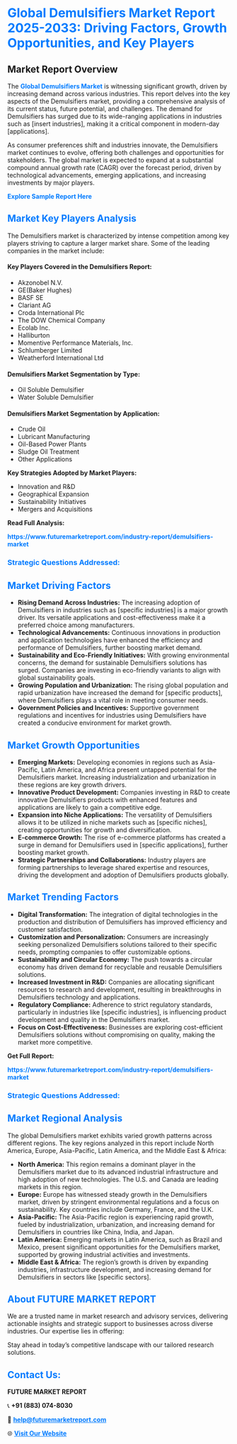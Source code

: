 <h1 style="color: #007BFF;">Global Demulsifiers Market Report 2025-2033: Driving Factors, Growth Opportunities, and Key Players</h1>

<section id="overview">
<h2>Market Report Overview</h2>
<p>The <a href="https://www.futuremarketreport.com/industry-report/demulsifiers-market" style="color: #007BFF; text-decoration: none;"><strong>Global Demulsifiers Market</strong></a> is witnessing significant growth, driven by increasing demand across various industries. This report delves into the key aspects of the Demulsifiers market, providing a comprehensive analysis of its current status, future potential, and challenges. The demand for Demulsifiers has surged due to its wide-ranging applications in industries such as [insert industries], making it a critical component in modern-day [applications].</p>
<p>As consumer preferences shift and industries innovate, the Demulsifiers market continues to evolve, offering both challenges and opportunities for stakeholders. The global market is expected to expand at a substantial compound annual growth rate (CAGR) over the forecast period, driven by technological advancements, emerging applications, and increasing investments by major players.</p>
</section>

<section id="overview">
<p><a href="https://www.futuremarketreport.com/request-sample/reportId=58557" style="color: #007BFF; text-decoration: none;"><strong>Explore Sample Report Here</strong></a></p>
</section>

<section id="key-players">
<h2 style="color: #007BFF;">Market Key Players Analysis</h2>
<p>The Demulsifiers market is characterized by intense competition among key players striving to capture a larger market share. Some of the leading companies in the market include:</p>
<h4>Key Players Covered in the Demulsifiers Report:</h4>
<ul><li>Akzonobel N.V.</li><li>GE(Baker Hughes)</li><li>BASF SE</li><li>Clariant AG</li><li>Croda International Plc</li><li>The DOW Chemical Company</li><li>Ecolab Inc.</li><li>Halliburton</li><li>Momentive Performance Materials, Inc.</li><li>Schlumberger Limited</li><li>Weatherford International Ltd</li></ul>
<h4>Demulsifiers Market Segmentation by Type:</h4>
<ul><li>Oil Soluble Demulsifier</li><li>Water Soluble Demulsifier</li></ul>

<h4>Demulsifiers Market Segmentation by Application:</h4>
<ul><li>Crude Oil</li><li>Lubricant Manufacturing</li><li>Oil-Based Power Plants</li><li>Sludge Oil Treatment</li><li>Other Applications</li></ul>
<p><strong>Key Strategies Adopted by Market Players:</strong></p>
<ul>
<li>Innovation and R&D</li>
<li>Geographical Expansion</li>
<li>Sustainability Initiatives</li>
<li>Mergers and Acquisitions</li>
</ul>
</section>

<section>
<p><strong>Read Full Analysis: </strong></p><a href="https://www.futuremarketreport.com/industry-report/demulsifiers-market" style="color: #007BFF; text-decoration: none;"><strong>https://www.futuremarketreport.com/industry-report/demulsifiers-market</strong></a>
<h3 style="color: #007BFF;">Strategic Questions Addressed:</h3>
</section>

<section id="driving-factors">
<h2 style="color: #007BFF;">Market Driving Factors</h2>
<ul>
<li><strong>Rising Demand Across Industries:</strong> The increasing adoption of Demulsifiers in industries such as [specific industries] is a major growth driver. Its versatile applications and cost-effectiveness make it a preferred choice among manufacturers.</li>
<li><strong>Technological Advancements:</strong> Continuous innovations in production and application technologies have enhanced the efficiency and performance of Demulsifiers, further boosting market demand.</li>
<li><strong>Sustainability and Eco-Friendly Initiatives:</strong> With growing environmental concerns, the demand for sustainable Demulsifiers solutions has surged. Companies are investing in eco-friendly variants to align with global sustainability goals.</li>
<li><strong>Growing Population and Urbanization:</strong> The rising global population and rapid urbanization have increased the demand for [specific products], where Demulsifiers plays a vital role in meeting consumer needs.</li>
<li><strong>Government Policies and Incentives:</strong> Supportive government regulations and incentives for industries using Demulsifiers have created a conducive environment for market growth.</li>
</ul>
</section>

<section id="growth-opportunities">
<h2 style="color: #007BFF;">Market Growth Opportunities</h2>
<ul>
<li><strong>Emerging Markets:</strong> Developing economies in regions such as Asia-Pacific, Latin America, and Africa present untapped potential for the Demulsifiers market. Increasing industrialization and urbanization in these regions are key growth drivers.</li>
<li><strong>Innovative Product Development:</strong> Companies investing in R&D to create innovative Demulsifiers products with enhanced features and applications are likely to gain a competitive edge.</li>
<li><strong>Expansion into Niche Applications:</strong> The versatility of Demulsifiers allows it to be utilized in niche markets such as [specific niches], creating opportunities for growth and diversification.</li>
<li><strong>E-commerce Growth:</strong> The rise of e-commerce platforms has created a surge in demand for Demulsifiers used in [specific applications], further boosting market growth.</li>
<li><strong>Strategic Partnerships and Collaborations:</strong> Industry players are forming partnerships to leverage shared expertise and resources, driving the development and adoption of Demulsifiers products globally.</li>
</ul>
</section>

<section id="trending-factors">
<h2 style="color: #007BFF;">Market Trending Factors</h2>
<ul>
<li><strong>Digital Transformation:</strong> The integration of digital technologies in the production and distribution of Demulsifiers has improved efficiency and customer satisfaction.</li>
<li><strong>Customization and Personalization:</strong> Consumers are increasingly seeking personalized Demulsifiers solutions tailored to their specific needs, prompting companies to offer customizable options.</li>
<li><strong>Sustainability and Circular Economy:</strong> The push towards a circular economy has driven demand for recyclable and reusable Demulsifiers solutions.</li>
<li><strong>Increased Investment in R&D:</strong> Companies are allocating significant resources to research and development, resulting in breakthroughs in Demulsifiers technology and applications.</li>
<li><strong>Regulatory Compliance:</strong> Adherence to strict regulatory standards, particularly in industries like [specific industries], is influencing product development and quality in the Demulsifiers market.</li>
<li><strong>Focus on Cost-Effectiveness:</strong> Businesses are exploring cost-efficient Demulsifiers solutions without compromising on quality, making the market more competitive.</li>
</ul>
</section>

<section>
<p><strong>Get Full Report: </strong></p><a href="https://www.futuremarketreport.com/industry-report/demulsifiers-market" style="color: #007BFF; text-decoration: none;"><strong>https://www.futuremarketreport.com/industry-report/demulsifiers-market</strong></a>
<h3 style="color: #007BFF;">Strategic Questions Addressed:</h3>
</section>


<section id="regional-analysis">
<h2 style="color: #007BFF;">Market Regional Analysis</h2>
<p>The global Demulsifiers market exhibits varied growth patterns across different regions. The key regions analyzed in this report include North America, Europe, Asia-Pacific, Latin America, and the Middle East & Africa:</p>
<ul>
<li><strong>North America:</strong> This region remains a dominant player in the Demulsifiers market due to its advanced industrial infrastructure and high adoption of new technologies. The U.S. and Canada are leading markets in this region.</li>
<li><strong>Europe:</strong> Europe has witnessed steady growth in the Demulsifiers market, driven by stringent environmental regulations and a focus on sustainability. Key countries include Germany, France, and the U.K.</li>
<li><strong>Asia-Pacific:</strong> The Asia-Pacific region is experiencing rapid growth, fueled by industrialization, urbanization, and increasing demand for Demulsifiers in countries like China, India, and Japan.</li>
<li><strong>Latin America:</strong> Emerging markets in Latin America, such as Brazil and Mexico, present significant opportunities for the Demulsifiers market, supported by growing industrial activities and investments.</li>
<li><strong>Middle East & Africa:</strong> The region’s growth is driven by expanding industries, infrastructure development, and increasing demand for Demulsifiers in sectors like [specific sectors].</li>
</ul>
</section>

<footer>
<h2 style="color: #007BFF;">About FUTURE MARKET REPORT</h2>
<p>We are a trusted name in market research and advisory services, delivering actionable insights and strategic support to businesses across diverse industries. Our expertise lies in offering:</p>

<p>Stay ahead in today’s competitive landscape with our tailored research solutions.</p>

<h2 style="color: #007BFF;">Contact Us:</h2>
<p><strong>FUTURE MARKET REPORT</strong></p>
<p>📞 <strong>+91 (883) 074-8030</strong></p>
<p>📧 <strong><a href="mailto:help@futuremarketreport.com" style="color: #007BFF;">help@futuremarketreport.com</a></strong></p>
<p>🌐 <strong><a href="https://www.futuremarketreport.com/" style="color: #007BFF;">Visit Our Website</a></strong></p>
</footer>